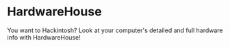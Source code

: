 # HardwareHouse
You want to Hackintosh? Look at your computer's detailed and full hardware info with HardwareHouse!
